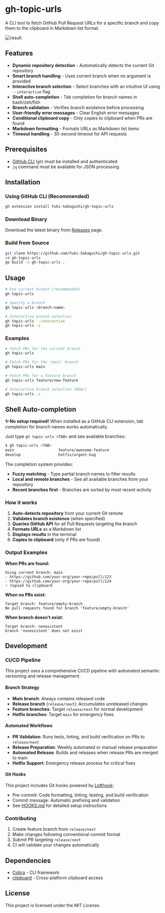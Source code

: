# gh-topic-urls

A CLI tool to fetch GitHub Pull Request URLs for a specific branch and copy them to the clipboard in Markdown list format.

![result](https://github.com/user-attachments/assets/5e64d4e8-eec8-43fa-a1be-a654a158b66a)


## Features

- **Dynamic repository detection** - Automatically detects the current Git repository
- **Smart branch handling** - Uses current branch when no argument is provided
- **Interactive branch selection** - Select branches with an intuitive UI using `--interactive` flag
- **Shell auto-completion** - Tab completion for branch names in bash/zsh/fish
- **Branch validation** - Verifies branch existence before processing
- **User-friendly error messages** - Clear English error messages
- **Conditional clipboard copy** - Only copies to clipboard when PRs are found
- **Markdown formatting** - Formats URLs as Markdown list items
- **Timeout handling** - 30-second timeout for API requests

## Prerequisites

- [GitHub CLI](https://cli.github.com/) (`gh`) must be installed and authenticated
- `jq` command must be available for JSON processing

## Installation

### Using GitHub CLI (Recommended)
```bash
gh extension install Yuki-Sakaguchi/gh-topic-urls
```

### Download Binary
Download the latest binary from [Releases](https://github.com/Yuki-Sakaguchi/gh-topic-urls/releases) page.

### Build from Source
```bash
git clone https://github.com/Yuki-Sakaguchi/gh-topic-urls.git
cd gh-topic-urls
go build -o gh-topic-urls .
```

## Usage

```bash
# Use current branch (recommended)
gh topic-urls

# Specify a branch
gh topic-urls <branch-name>

# Interactive branch selection
gh topic-urls --interactive
gh topic-urls -i
```

### Examples

```bash
# Fetch PRs for the current branch
gh topic-urls

# Fetch PRs for the 'main' branch
gh topic-urls main

# Fetch PRs for a feature branch
gh topic-urls feature/new-feature

# Interactive branch selection (NEW!)
gh topic-urls -i
```

## Shell Auto-completion

**✨ No setup required!** When installed as a GitHub CLI extension, tab completion for branch names works automatically.

Just type `gh topic-urls <TAB>` and see available branches:

```bash
$ gh topic-urls <TAB>
main                    feature/awesome-feature
develop                 hotfix/urgent-bug
```

The completion system provides:
- **Fuzzy matching** - Type partial branch names to filter results
- **Local and remote branches** - See all available branches from your repository
- **Recent branches first** - Branches are sorted by most recent activity

### How it works

1. **Auto-detects repository** from your current Git remote
2. **Validates branch existence** (when specified)
3. **Queries GitHub API** for all Pull Requests targeting the branch
4. **Formats URLs** as a Markdown list
5. **Displays results** in the terminal
6. **Copies to clipboard** (only if PRs are found)

### Output Examples

**When PRs are found:**
```
Using current branch: main
- https://github.com/your-org/your-repo/pull/123
- https://github.com/your-org/your-repo/pull/124
✨ Copied to clipboard
```

**When no PRs exist:**
```
Target branch: feature/empty-branch
No pull requests found for branch 'feature/empty-branch'
```

**When branch doesn't exist:**
```
Target branch: nonexistent
branch 'nonexistent' does not exist
```

## Development

### CI/CD Pipeline

This project uses a comprehensive CI/CD pipeline with automated semantic versioning and release management.

#### Branch Strategy
- **Main branch**: Always contains released code
- **Release branch** (`release/next`): Accumulates unreleased changes
- **Feature branches**: Target `release/next` for normal development
- **Hotfix branches**: Target `main` for emergency fixes

#### Automated Workflows
- **PR Validation**: Runs tests, linting, and build verification on PRs to `release/next`
- **Release Preparation**: Weekly automated or manual release preparation
- **Automated Release**: Builds and releases when release PRs are merged to main
- **Hotfix Support**: Emergency release process for critical fixes

#### Git Hooks
This project includes Git hooks powered by [Lefthook](https://github.com/evilmartians/lefthook):
- Pre-commit: Code formatting, linting, testing, and build verification
- Commit message: Automatic prefixing and validation
- See [HOOKS.md](docs/HOOKS.md) for detailed setup instructions

### Contributing

1. Create feature branch from `release/next`
2. Make changes following conventional commit format
3. Submit PR targeting `release/next`
4. CI will validate your changes automatically

## Dependencies

- [Cobra](https://github.com/spf13/cobra) - CLI framework
- [clipboard](https://github.com/atotto/clipboard) - Cross-platform clipboard access

## License

This project is licensed under the MIT License.
